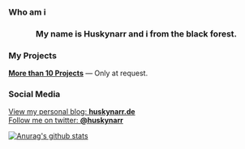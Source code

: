 ### Who am i

<div align="center">
  
  <h3>My name is Huskynarr and i from the black forest.</h3>
  
</div>

### My Projects

[**More than 10 Projects**](https://github.com/Huskynarr) — Only at request.  


### Social Media

[View my personal blog: **huskynarr.de**](https://huskynarr.de/)  
[Follow me on twitter: **@huskynarr**](https://twitter.com/Huskynarr)

<!--
Here are some ideas to get you started:

- 🔭 I’m currently working on ...
- 🌱 I’m currently learning ...
- 👯 I’m looking to collaborate on ...
- 🤔 I’m looking for help with ...
- 💬 Ask me about ...
- 📫 How to reach me: ...
- 😄 Pronouns: ...
- ⚡ Fun fact: ...
-->


<!--
**Huskynarr/Huskynarr** is a ✨ _special_ ✨ repository because its `README.md` (this file) appears on your GitHub profile.

Here are some ideas to get you started:

- 🔭 I’m currently working on ...
- 🌱 I’m currently learning ...
- 👯 I’m looking to collaborate on ...
- 🤔 I’m looking for help with ...
- 💬 Ask me about ...
- 📫 How to reach me: ...
- 😄 Pronouns: ...
- ⚡ Fun fact: ...
-->

[![Anurag's github stats](https://github-readme-stats.vercel.app/api?username=huskynarr)](https://github.com/anuraghazra/github-readme-stats)
